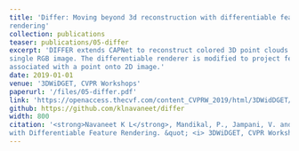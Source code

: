 ```yaml
---
title: 'Differ: Moving beyond 3d reconstruction with differentiable feature
rendering'
collection: publications
teaser: publications/05-differ
excerpt: 'DIFFER extends CAPNet to reconstruct colored 3D point clouds from
single RGB image. The differentiable renderer is modified to project features
associated with a point onto 2D image.'
date: 2019-01-01
venue: '3DWiDGET, CVPR Workshops'
paperurl: '/files/05-differ.pdf'
link: 'https://openaccess.thecvf.com/content_CVPRW_2019/html/3DWidDGET/K_L_Navaneet_DIFFER_Moving_Beyond_3D_Reconstruction_with_Differentiable_Feature_Rendering_CVPRW_2019_paper.html'
github: https://github.com/klnavaneet/differ
width: 800
citation: '<strong>Navaneet K L</strong>, Mandikal, P., Jampani, V. and Babu, R.V. (2019).&quot; DIFFER: Moving Beyond 3D Reconstruction
with Differentiable Feature Rendering. &quot; <i> 3DWiDGET, CVPR Workshops</i>.'
---
```

